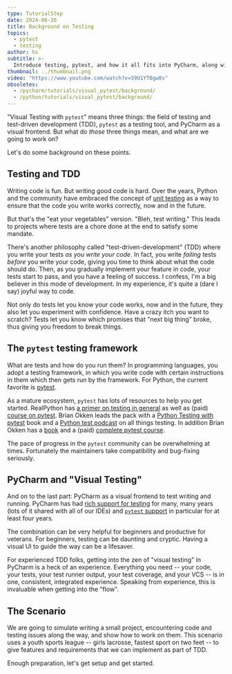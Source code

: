```yaml
---
type: TutorialStep
date: 2024-06-26
title: Background on Testing
topics:
  - pytest
  - testing
author: hs
subtitle: >-
  Introduce testing, pytest, and how it all fits into PyCharm, along with a scenario to work on.
thumbnail: ../thumbnail.png
video: "https://www.youtube.com/watch?v=S9U1YT0gw8s"
obsoletes:
  - /pycharm/tutorials/visual_pytest/background/
  - /python/tutorials/visual_pytest/background/
---
```


"Visual Testing with `pytest`" means three things: the field of testing and test-driven development (TDD), `pytest` as a testing tool, and PyCharm as a visual frontend.
But what do _those_ three things mean, and what are we going to work on?

Let's do some background on these points.

## Testing and TDD

Writing code is fun. But writing good code is hard. Over the years, Python and the community have embraced the concept of [unit testing](https://jeffknupp.com/blog/2013/12/09/improve-your-python-understanding-unit-testing/) as a way to ensure that the code you write works correctly, now and in the future.

But that's the "eat your vegetables" version. "Bleh, test writing." This leads to projects where tests are a chore done at the end to satisfy some mandate.

There's another philosophy called "test-driven-development" (TDD) where you write your tests _as you write your code_. In fact, you write _failing_ tests _before_ you write your code, giving you time to think about what the code should do.
Then, as you gradually implement your feature in code, your tests start to pass, and you have a feeling of success. I confess, I'm a big believer in this mode of development. In my experience, it's quite a (dare I say) joyful way to code.

Not only do tests let you know your code works, now and in the future, they also let you experiment with confidence. Have a crazy itch you want to scratch? Tests let you know which promises that "next big thing" broke, thus giving you freedom to break things.

## The `pytest` testing framework

What are tests and how do you run them? In programming languages, you adopt a testing framework, in which you write code with certain instructions in them which then gets run by the framework.
For Python, the current favorite is [pytest](/tags/pytest/).

As a mature ecosystem, `pytest` has lots of resources to help you get started. RealPython has [a primer on testing in general](https://realpython.com/python-testing/) as well as (paid) [course on pytest](https://realpython.com/courses/test-driven-development-pytest/).
Brian Okken leads the pack with a [Python Testing with pytest](https://pragprog.com/book/bopytest/python-testing-with-pytest) book and a [Python test podcast](https://podcast.pythontest.com/) on all things testing. In addition Brian Okken has a [book](https://pythontest.com/pytest-book/) and a (paid) [complete pytest course](https://pythontest.teachable.com/p/complete-pytest-course).

The pace of progress in the `pytest` community can be overwhelming at times. Fortunately the maintainers take compatibility and bug-fixing seriously.

## PyCharm and "Visual Testing"

And on to the last part: PyCharm as a visual frontend to test writing and running. PyCharm has had [rich support for testing](https://www.jetbrains.com/help/pycharm/testing.html) for many, many years (lots of it shared with all of our IDEs) and [`pytest` support](https://www.jetbrains.com/help/pycharm/pytest.html) in particular for at least four years.

The combination can be very helpful for beginners and productive for veterans. For beginners, testing can be daunting and cryptic. Having a visual UI to guide the way can be a lifesaver.

For experienced TDD folks, getting into the zen of "visual testing" in PyCharm is a heck of an experience. Everything you need -- your code, your tests, your test runner output, your test coverage, and your VCS -- is in one, consistent, integrated experience.
Speaking from experience, this is invaluable when getting into the "flow".

## The Scenario

We are going to simulate writing a small project, encountering code and testing issues along the way, and show how to work on them. This scenario uses a youth sports league -- girls lacrosse, fastest sport on two feet -- to give features and requirements that we can implement as part of TDD.

Enough preparation, let's get setup and get started.
